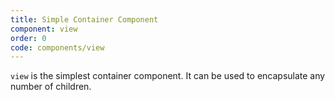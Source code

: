 ```yaml
---
title: Simple Container Component
component: view
order: 0
code: components/view
---
```


`view` is the simplest container component. It can be used to encapsulate any number of children.
